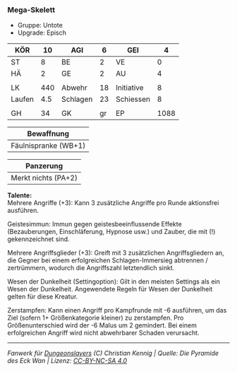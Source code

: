 ### Mega-Skelett  
- Gruppe: Untote  
- Upgrade: Episch  

| KÖR | 10 | AGI | 6 | GEI | 4 |
| --- | --- | --- | --- | --- | --- |
| ST | 8 | BE | 2 | VE | 0 |
| HÄ | 2 | GE | 2 | AU | 4 |
|  |  |  |  |  |  |
| LK | 440 | Abwehr | 18 | Initiative | 8 |
| Laufen | 4.5 | Schlagen | 23 | Schiessen | 8 |
|  |  |  |  |  |  |
| GH | 34 | GK | gr | EP | 1088 |


| Bewaffnung |
| --- |
| Fäulnispranke (WB+1) |


| Panzerung |
| --- |
| Merkt nichts (PA+2) |


**Talente:**  
Mehrere Angriffe (+3): Kann 3 zusätzliche Angriffe pro Runde aktionsfrei ausführen.

Geistesimmun: Immun gegen geistesbeeinflussende Effekte (Bezauberungen, Einschläferung, Hypnose usw.) und Zauber, die mit (!) gekennzeichnet sind.

Mehrere Angriffsglieder (+3): Greift mit 3 zusätzlichen Angriffsgliedern an, die Gegner bei einem erfolgreichen Schlagen-Immersieg abtrennen / zertrümmern, wodurch die Angriffszahl letztendlich sinkt.

Wesen der Dunkelheit (Settingoption): Gilt in den meisten Settings als ein Wesen der Dunkelheit. Angewendete Regeln für Wesen der Dunkelheit gelten für diese Kreatur.

Zerstampfen: Kann einen Angriff pro Kampfrunde mit -6 ausführen, um das Ziel (sofern 1+ Größenkategorie kleiner) zu zerstampfen. Pro Größenunterschied wird der -6 Malus um 2 gemindert. Bei einem erfolgreichen Angriff wird nicht abwehrbarer Schaden verursacht.





___
*Fanwerk für [Dungeonslayers](https://www.dungeonslayers.net/) (C) Christian Kennig | Quelle: Die Pyramide des Eck Wan | Lizenz: [CC-BY-NC-SA 4.0](https://creativecommons.org/licenses/by-nc-sa/4.0/deed.de)*